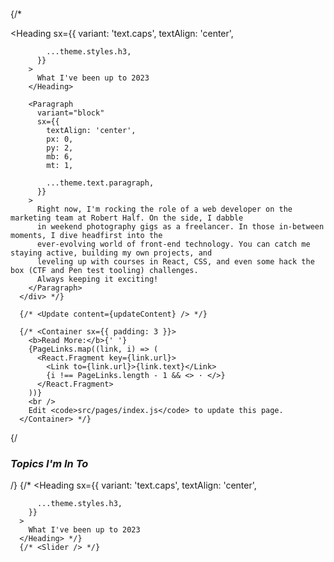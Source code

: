 #

{/\* <div className="container">
<Heading
sx={{
variant: 'text.caps',
textAlign: 'center',

            ...theme.styles.h3,
          }}
        >
          What I've been up to 2023
        </Heading>

        <Paragraph
          variant="block"
          sx={{
            textAlign: 'center',
            px: 0,
            py: 2,
            mb: 6,
            mt: 1,

            ...theme.text.paragraph,
          }}
        >
          Right now, I'm rocking the role of a web developer on the marketing team at Robert Half. On the side, I dabble
          in weekend photography gigs as a freelancer. In those in-between moments, I dive headfirst into the
          ever-evolving world of front-end technology. You can catch me staying active, building my own projects, and
          leveling up with courses in React, CSS, and even some hack the box (CTF and Pen test tooling) challenges.
          Always keeping it exciting!
        </Paragraph>
      </div> */}

      {/* <Update content={updateContent} /> */}

      {/* <Container sx={{ padding: 3 }}>
        <b>Read More:</b>{' '}
        {PageLinks.map((link, i) => (
          <React.Fragment key={link.url}>
            <Link to={link.url}>{link.text}</Link>
            {i !== PageLinks.length - 1 && <> · </>}
          </React.Fragment>
        ))}
        <br />
        Edit <code>src/pages/index.js</code> to update this page.
      </Container> */}

{/_<h3>Topics I'm In To</h3>_/}
{/\* <Heading
sx={{
variant: 'text.caps',
textAlign: 'center',

          ...theme.styles.h3,
        }}
      >
        What I've been up to 2023
      </Heading> */}
      {/* <Slider /> */}

